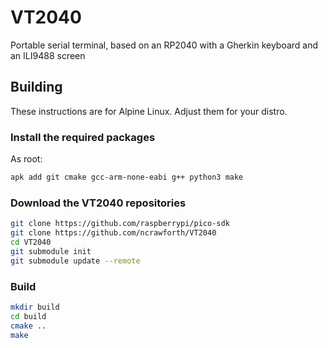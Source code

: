 # VT2040
Portable serial terminal, based on an RP2040 with a Gherkin keyboard and an ILI9488 screen

## Building

These instructions are for Alpine Linux. Adjust them for your distro.

### Install the required packages
As root:
```sh
apk add git cmake gcc-arm-none-eabi g++ python3 make
```

### Download the VT2040 repositories
```sh
git clone https://github.com/raspberrypi/pico-sdk
git clone https://github.com/ncrawforth/VT2040
cd VT2040
git submodule init
git submodule update --remote
```

### Build
```sh
mkdir build
cd build
cmake ..
make
```
